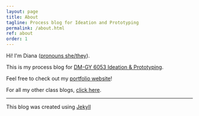 ```yaml
---
layout: page
title: About
tagline: Process blog for Ideation and Prototyping
permalink: /about.html
ref: about
order: 1
---
```


Hi! I'm Diana ([pronouns she/they](https://lgbtlifecenter.org/pronouns/)).

This is my process blog for [DM-GY 6053 Ideation & Prototyping](https://wp.nyu.edu/ideationandprototyping/).

Feel free to check out my [portfolio website](https://dianatosca.com/)! 

For all my other class blogs, [click here](https://dtosca.github.io/).

  * * *

This blog was created using [Jekyll](https://jekyllrb.com/)
